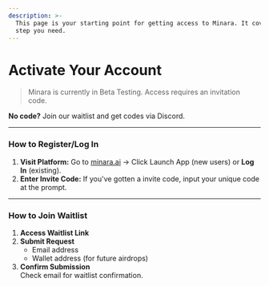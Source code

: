 ```yaml
---
description: >-
  This page is your starting point for getting access to Minara. It covers every
  step you need.
---
```


# Activate Your Account

> Minara is currently in Beta Testing. Access requires an invitation code.

**No code?** Join our waitlist and get codes via Discord.

***

### How to Register/Log In

1. **Visit Platform:** Go to [minara.ai](https://minara.ai/) → Click Launch App (new users) or **Log In** (existing).
2. **Enter Invite Code:** If you've gotten a invite code, input your unique code at the prompt.

***

### How to Join Waitlist

1. **Access Waitlist Link**
2. **Submit Request**
   * Email address
   * Wallet address (for future airdrops)
3. **Confirm Submission**\
   Check email for waitlist confirmation.

####

